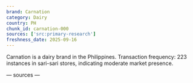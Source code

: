 ```yaml
---
brand: Carnation
category: Dairy
country: PH
chunk_id: carnation-000
sources: ['src:primary-research']
freshness_date: 2025-09-16
---
```


Carnation is a dairy brand in the Philippines. Transaction frequency: 223 instances in sari-sari stores, indicating moderate market presence.

— sources —
